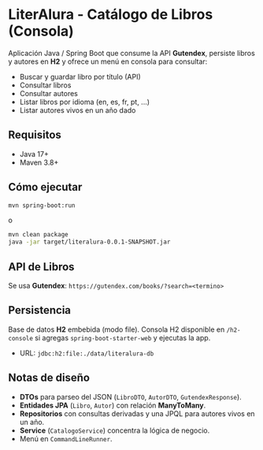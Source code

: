 # LiterAlura - Catálogo de Libros (Consola)

Aplicación Java / Spring Boot que consume la API **Gutendex**, persiste libros y autores en **H2** y ofrece un menú en consola para consultar:

- Buscar y guardar libro por título (API)
- Consultar libros
- Consultar autores
- Listar libros por idioma (en, es, fr, pt, ...)
- Listar autores vivos en un año dado

## Requisitos
- Java 17+
- Maven 3.8+

## Cómo ejecutar
```bash
mvn spring-boot:run
```
o
```bash
mvn clean package
java -jar target/literalura-0.0.1-SNAPSHOT.jar
```

## API de Libros
Se usa **Gutendex**: `https://gutendex.com/books/?search=<termino>`

## Persistencia
Base de datos **H2** embebida (modo file). Consola H2 disponible en `/h2-console` si agregas `spring-boot-starter-web` y ejecutas la app.
- URL: `jdbc:h2:file:./data/literalura-db`

## Notas de diseño
- **DTOs** para parseo del JSON (`LibroDTO`, `AutorDTO`, `GutendexResponse`).
- **Entidades JPA** (`Libro`, `Autor`) con relación **ManyToMany**.
- **Repositorios** con consultas derivadas y una JPQL para autores vivos en un año.
- **Service** (`CatalogoService`) concentra la lógica de negocio.
- Menú en `CommandLineRunner`.
